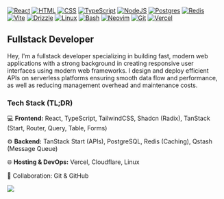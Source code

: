 [![React](https://img.shields.io/badge/React-%2320232a.svg?logo=react&logoColor=%2361DAFB)](#)
[![HTML](https://img.shields.io/badge/HTML-%23E34F26.svg?logo=html5&logoColor=white)](#)
[![CSS](https://img.shields.io/badge/CSS-1572B6?logo=css3&logoColor=fff)](#)
[![TypeScript](https://img.shields.io/badge/TypeScript-3178C6?logo=typescript&logoColor=fff)](#)
[![NodeJS](https://img.shields.io/badge/Node.js-6DA55F?logo=node.js&logoColor=white)](#)
[![Postgres](https://img.shields.io/badge/Postgres-%23316192.svg?logo=postgresql&logoColor=white)](#)
[![Redis](https://img.shields.io/badge/Redis-%23DD0031.svg?logo=redis&logoColor=white)](#)
[![Vite](https://img.shields.io/badge/Vite-646CFF?logo=vite&logoColor=fff)](#)
[![Drizzle](https://img.shields.io/badge/Drizzle-C5F74F?logo=drizzle&logoColor=000)](#)
[![Linux](https://img.shields.io/badge/Linux-FCC624?logo=linux&logoColor=black)](#)
[![Bash](https://img.shields.io/badge/Bash-4EAA25?logo=gnubash&logoColor=fff)](#)
[![Neovim](https://img.shields.io/badge/Neovim-57A143?logo=neovim&logoColor=fff)](#)
[![Git](https://img.shields.io/badge/Git-F05032?logo=git&logoColor=fff)](#)
[![Vercel](https://img.shields.io/badge/Vercel-%23000000.svg?logo=vercel&logoColor=white)](#)

## Fullstack Developer

Hey, I'm a fullstack developer specializing in building fast, modern web applications with a strong background in creating responsive user interfaces using modern web frameworks. I design and deploy efficient APIs on serverless platforms ensuring smooth data flow and performance, as well as reducing management overhead and maintenance costs.

### Tech Stack (TL;DR)

💻 **Frontend:**
React, TypeScript, TailwindCSS, Shadcn (Radix), TanStack (Start, Router, Query, Table, Forms)

⚙️ **Backend:** 
TanStack Start (APIs), PostgreSQL, Redis (Caching), Qstash (Message Queue)

🌐 **Hosting & DevOps:**
Vercel, Cloudflare, Linux

👥 Collaboration:
Git & GitHub

![](https://github-readme-streak-stats.herokuapp.com/?user=JosaelPerez&theme=dark&hide_border=true)
